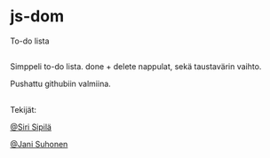 # js-dom

To-do lista
##  
Simppeli to-do lista. done + delete nappulat, sekä taustavärin vaihto. 

Pushattu githubiin valmiina.

##
Tekijät:

[@Siri Sipilä](https://github.com/Sirppas)

[@Jani Suhonen](https://github.com/Silex0)

